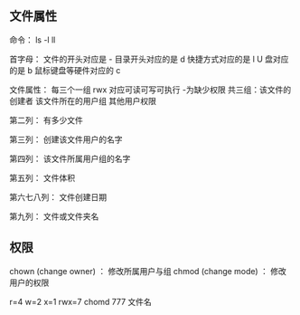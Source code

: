 ## 文件属性

命令：
ls -l
ll

首字母：
文件的开头对应是 -
目录开头对应的是 d
快捷方式对应的是 l
U 盘对应的是 b
鼠标键盘等硬件对应的 c

文件属性：
每三个一组
rwx 对应可读可写可执行 -为缺少权限
共三组：该文件的创建者 该文件所在的用户组 其他用户权限

第二列：
有多少文件

第三列：
创建该文件用户的名字

第四列：
该文件所属用户组的名字

第五列：
文件体积

第六七八列：
文件创建日期

第九列：
文件或文件夹名

## 权限

chown (change owner) ： 修改所属用户与组
chmod (change mode) ： 修改用户的权限

r=4 w=2 x=1
rwx=7
chomd 777 文件名
